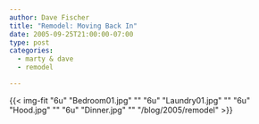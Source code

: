 ```yaml
---
author: Dave Fischer
title: "Remodel: Moving Back In"
date: 2005-09-25T21:00:00-07:00
type: post
categories:
  - marty & dave
  - remodel

---
```


<!--more-->

{{< img-fit
    "6u" "Bedroom01.jpg" ""
    "6u" "Laundry01.jpg" ""
    "6u" "Hood.jpg" ""
    "6u" "Dinner.jpg" ""
    "/blog/2005/remodel" >}}

